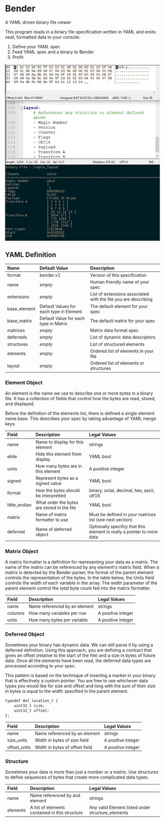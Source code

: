 # Bender
A YAML driven binary file viewer

This program reads in a binary file specification written in YAML and emits neat, formatted data to your console.

1) Define your YAML spec
2) Feed YAML spec and a binary to Bender
3) Profit

![](examples/sample_01.PNG)

## YAML Definition
| Name | Default Value | Description |
|:-----|:--------------|:------------|
| format | bender.v1 | Version of this specification |
| name | _empty_ | Human friendly name of your spec |
| extensions | _empty_ | List of extensions associated with the file you are describing |
| base_element | Default Values for each type in Element | The default element for your spec |
| base_matrix | Default Value for each type in Matrix | The default matrix for your spec |
| matrices | _empty_ | Matrix data format spec |
| deferreds | _empty_ | List of dynamic data descriptors |
| structures | _empty_ | List of structured elements |
| elements | _empty_ | Ordered list of elements in your file |
| layout | _empty_ | Ordered list of elements or structures |

### Element Object
An element is the name we use to describe one or more bytes in a binary file. It has a collection of fields that control how the bytes are read, stored, and displayed.

Before the definition of the elements list, there is defined a single element name base. This describes your spec by taking advantage of YAML merge keys.

| Field | Description | Legal Values |
|:------|:------------|:-------------|
| name | Name to display for this element | strings |
| elide | Hide this element from display | YAML bool |
| units | How many bytes are in this element | A positive integer |
| signed | Represent bytes as a signed value | YAML bool |
| format | How the bytes should be interpretted | binary, octal, decimal, hex, ascii, utf16 |
| little_endian | What order the bytes are stored in the file | YAML bool |
| matrix | Name of matrix formatter to use | Must be defined in your matrices list (see next section) |
| deferred | Name of deferred object | Optionally specifcy that this element is really a pointer to more data |

### Matrix Object
A matrix formatter is a definition for representing your data as a matrix. The name of the matrix can be referenced
by any element's matrix field. When a matrix is detected by the Bender parser, the format of the parent element controls the representation of the bytes. In the table below, the Units field controls the width of each variable in the array. The width parameter of the parent element control the *total* byte count fed into the matrix formatter.

| Field | Description | Legal Values |
|:------|:------------|:-------------|
| name | Name referenced by an element | strings |
| columns | How many variables per row | A positive integer |
| units | How many bytes per variable | A positive integer |

### Deferred Object
Sometimes your binary has dynamic data. We can still parse it by using a deferred definition. Using this approach, you are defining a contract that gives an offset (relative to the start of the file) and a size in bytes of future data. Once all the elements have been read, the deferred data types are processed according to your spec.

This pattern is based on the technique of inserting a marker in your binary that is effectively a custom pointer. You are free to use whichever data types
you would like for size and offset and long with the sum of their size in bytes is equal to the width specified in the parent element.
```
typedef def_location_t {
	uint32_t size;
	uint32_t offset;
};
```

| Field | Description | Legal Values |
|:------|:------------|:-------------|
| name | Name referenced by an element | strings |
| size_units | Width in bytes of size field | A positive integer |
| offset_units | Width in bytes of offset field | A positive integer |


### Structure
Sometimes your data is more than just a number or a matrix. Use structures to define sequences of bytes that create more complicated data types.

| Field | Description | Legal Values |
|:------|:------------|:-------------|
| name  | Name referenced by and element | strings |
| elements | A list of elements contained in this structure | Any valid Element listed under structure_elements |
